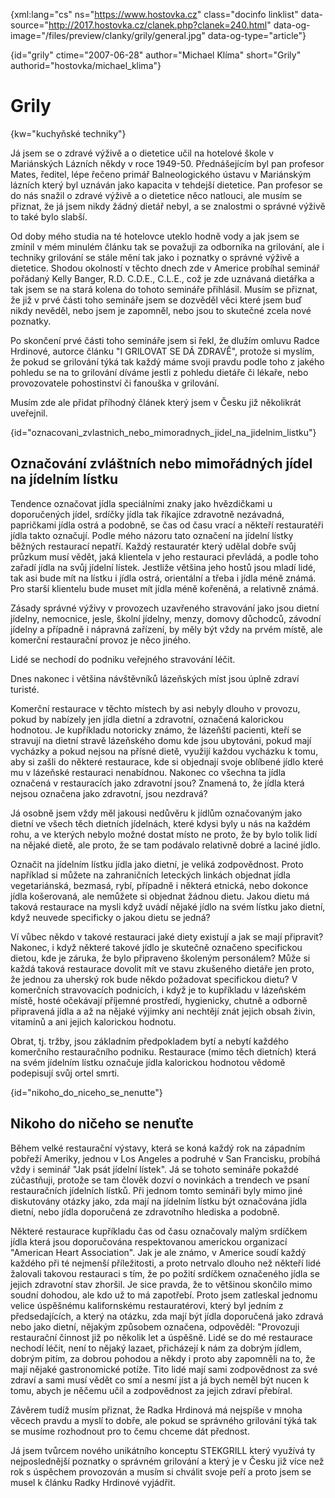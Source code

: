 
{xml:lang="cs" ns="https://www.hostovka.cz" class="docinfo linklist" data-source="http://2017.hostovka.cz/clanek.php?clanek=240.html" data-og-image="/files/preview/clanky/grily/general.jpg" data-og-type="article"}

{id="grily" ctime="2007-06-28" author="Michael Klíma" short="Grily" authorid="hostovka/michael_klima"}

# Grily

{kw="kuchyňské techniky"}

Já jsem se o zdravé výživě a o dietetice učil na hotelové škole v Mariánských Lázních někdy v roce 1949-50. Přednášejícím byl pan profesor Mates, ředitel, lépe řečeno primář Balneologického ústavu v Mariánským lázních který byl uznáván jako kapacita v tehdejší dietetice. Pan profesor se do nás snažil o zdravé výživě a o dietetice něco natlouci, ale musím se přiznat, že já jsem nikdy žádný dietář nebyl, a se znalostmi o správné výživě to také bylo slabší.

Od doby mého studia na té hotelovce uteklo hodně vody a jak jsem se zmínil v mém minulém článku tak se považuji za odborníka na grilování, ale i techniky grilování se stále mění tak jako i poznatky o správné výživě a dietetice. Shodou okolností v těchto dnech zde v Americe probíhal seminář pořádaný Kelly Banger, R.D. C.D.E., C.L.E., což je zde uznávaná dietářka a tak jsem se na stará kolena do tohoto semináře přihlásil. Musím se přiznat, že již v prvé části toho semináře jsem se dozvěděl věci které jsem buď nikdy nevěděl, nebo jsem je zapomněl, nebo jsou to skutečné zcela nové poznatky.

Po skončení prvé části toho semináře jsem si řekl, že dlužím omluvu Radce Hrdinové, autorce článku "I GRILOVAT SE DÁ ZDRAVĚ", protože si myslím, že pokud se grilování týká tak každý máme svoji pravdu podle toho z jakého pohledu se na to grilování díváme jestli z pohledu dietáře či lékaře, nebo provozovatele pohostinství či fanouška v grilování.

Musím zde ale přidat příhodný článek který jsem v Česku již několikrát uveřejnil.

{id="oznacovani\_zvlastnich\_nebo\_mimoradnych\_jidel\_na\_jidelnim_listku"}

## Označování zvláštních nebo mimořádných jídel na jídelním lístku

Tendence označovat jídla speciálními znaky jako hvězdičkami u doporučených jídel, srdíčky jídla tak říkajíce zdravotně nezávadná, papričkami jídla ostrá a podobně, se čas od času vrací a někteří restauratéři jídla takto označují. Podle mého názoru tato označení na jídelní lístky běžných restaurací nepatří. Každý restauratér který udělal dobře svůj průzkum musí vědět, jaká klientela v jeho restauraci převládá, a podle toho zařadí jídla na svůj jídelní lístek. Jestliže většina jeho hostů jsou mladí lidé, tak asi bude mít na lístku i jídla ostrá, orientální a třeba i jídla méně známá. Pro starší klientelu bude muset mít jídla méně kořeněná, a relativně známá.

Zásady správné výživy v provozech uzavřeného stravování jako jsou dietní jídelny, nemocnice, jesle, školní jídelny, menzy, domovy důchodců, závodní jídelny a případně i nápravná zařízení, by měly být vždy na prvém místě, ale komerční restaurační provoz je něco jiného.

Lidé se nechodí do podniku veřejného stravování léčit.

Dnes nakonec i většina návštěvníků lázeňských míst jsou úplně zdraví turisté.

Komerční restaurace v těchto místech by asi nebyly dlouho v provozu, pokud by nabízely jen jídla dietní a zdravotní, označená kalorickou hodnotou. Je kupříkladu notoricky známo, že lázeňští pacienti, kteří se stravují na dietní stravě lázeňského domu kde jsou ubytováni, pokud mají vycházky a pokud nejsou na přísné dietě, využijí každou vycházku k tomu, aby si zašli do některé restaurace, kde si objednají svoje oblíbené jídlo které mu v lázeňské restauraci nenabídnou. Nakonec co všechna ta jídla označená v restauracích jako zdravotní jsou? Znamená to, že jídla která nejsou označena jako zdravotní, jsou nezdravá?

Já osobně jsem vždy měl jakousi nedůvěru k jídlům označovaným jako dietní ve všech těch dietních jídelnách, které kdysi byly u nás na každém rohu, a ve kterých nebylo možné dostat místo ne proto, že by bylo tolik lidí na nějaké dietě, ale proto, že se tam podávalo relativně dobré a laciné jídlo.

Označit na jídelním lístku jídla jako dietní, je veliká zodpovědnost. Proto například si můžete na zahraničních leteckých linkách objednat jídla vegetariánská, bezmasá, rybí, případně i některá etnická, nebo dokonce jídla košerovaná, ale nemůžete si objednat žádnou dietu. Jakou dietu má taková restaurace na mysli když uvádí nějaké jídlo na svém lístku jako dietní, když neuvede specificky o jakou dietu se jedná?

Ví vůbec někdo v takové restauraci jaké diety existují a jak se mají připravit? Nakonec, i když některé takové jídlo je skutečně označeno specifickou dietou, kde je záruka, že bylo připraveno školeným personálem? Může si každá taková restaurace dovolit mít ve stavu zkušeného dietáře jen proto, že jednou za uherský rok bude někdo požadovat specifickou dietu? V komerčních stravovacích podnicích, i když je to kupříkladu v lázeňském místě, hosté očekávají příjemné prostředí, hygienicky, chutně a odborně připravená jídla a až na nějaké výjimky ani nechtějí znát jejich obsah živin, vitamínů a ani jejich kalorickou hodnotu.

Obrat, tj. tržby, jsou základním předpokladem bytí a nebytí každého komerčního restauračního podniku. Restaurace (mimo těch dietních) která na svém jídelním lístku označuje jídla kalorickou hodnotou vědomě podepisují svůj ortel smrti.

{id="nikoho\_do\_niceho\_se\_nenutte"}

## Nikoho do ničeho se nenuťte

Během velké restaurační výstavy, která se koná každý rok na západním pobřeží Ameriky, jednou v Los Angeles a podruhé v San Francisku, probíhá vždy i seminář "Jak psát jídelní lístek". Já se tohoto semináře pokaždé zúčastňuji, protože se tam člověk dozví o novinkách a trendech ve psaní restauračních jídelních lístků. Při jednom tomto semináři byly mimo jiné diskutovány otázky jako, zda mají na jídelním lístku být označována jídla dietní, nebo jídla doporučená ze zdravotního hlediska a podobně.

Některé restaurace kupříkladu čas od času označovaly malým srdíčkem jídla která jsou doporučována respektovanou americkou organizací "American Heart Association". Jak je ale známo, v Americe soudí každý každého při té nejmenší příležitosti, a proto netrvalo dlouho než někteří lidé žalovali takovou restauraci s tím, že po požití srdíčkem označeného jídla se jejich zdravotní stav zhoršil. Je sice pravda, že to většinou skončilo mimo soudní dohodou, ale kdo už to má zapotřebí. Proto jsem zatleskal jednomu velice úspěšnému kalifornskému restauratérovi, který byl jedním z předsedajících, a který na otázku, zda mají být jídla doporučená jako zdravá nebo jako dietní, nějakým způsobem označena, odpověděl: "Provozuji restaurační činnost již po několik let a úspěšně. Lidé se do mé restaurace nechodí léčit, není to nějaký lazaet, přicházejí k nám za dobrým jídlem, dobrým pitím, za dobrou pohodou a někdy i proto aby zapomněli na to, že mají nějaké gastronomické potíže. Tito lidé mají sami zodpovědnost za své zdraví a sami musí vědět co smí a nesmí jíst a já bych neměl být nucen k tomu, abych je něčemu učil a zodpovědnost za jejich zdraví přebíral.

Závěrem tudíž musím přiznat, že Radka Hrdinová má nejspíše v mnoha věcech pravdu a myslí to dobře, ale pokud se správného grilování týká tak se musíme rozhodnout pro to čemu chceme dát přednost.

Já jsem tvůrcem nového unikátního konceptu STEKGRILL který využívá ty nejposlednější poznatky o správném grilování a který je v Česku již více než rok s úspěchem provozován a musím si chválit svoje peří a proto jsem se musel k článku Radky Hrdinové vyjádřit.

